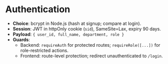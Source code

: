 # Authentication

- **Choice**: bcrypt in Node.js (hash at signup; compare at login).
- **Session**: JWT in httpOnly cookie (`sid`), SameSite=Lax, expiry 90 days.
- **Payload**: `{ user_id, full_name, department, role }`
- **Guards**:
  - Backend: `requireAuth` for protected routes; `requireRole([...])` for role-restricted actions.
  - Frontend: route-level protection; redirect unauthenticated to `/login`.

